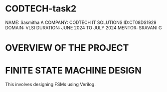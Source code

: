 # CODTECH-task2
NAME: Sasmitha A
COMPANY: CODTECH IT SOLUTIONS
ID:CT08DS1929 
DOMAIN: VLSI 
DURATION: JUNE 2024 TO JULY 2024 
MENTOR: SRAVANI G
# OVERVIEW OF THE PROJECT
# FINITE STATE MACHINE DESIGN
This involves designing FSMs using Verilog.
